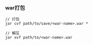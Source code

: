 
### war打包
```
// 打包
jar cvf path/to/save/<war-name>.war *

// 解压
jar xvf path/to/<war-name>.war

```